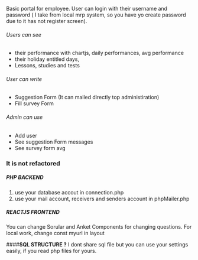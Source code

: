 

Basic portal for employee. User can login with their username and password ( I take from local mrp system, so you have yo create password due to it has not register screen). 
###### Users can see
- their performance with chartjs, daily performances, avg performance
- their holiday entitled days,
- Lessons, studies and tests

###### User can write
- Suggestion Form (It can mailed directly top administiration)
- Fill survey Form

###### Admin can use
- Add user
- See suggestion Form messages
- See survey form avg


### It is not refactored
##### **PHP BACKEND**
1. use your database accout in connection.php
2. use your mail account, receivers and senders account in phpMailer.php

##### **REACTJS FRONTEND**
You can change Sorular and Anket Components for changing questions.
For local work, change const myurl in layout 

####**SQL STRUCTURE ?**
I dont share sql file but you can use your settings easily, if you read php files for yours.
